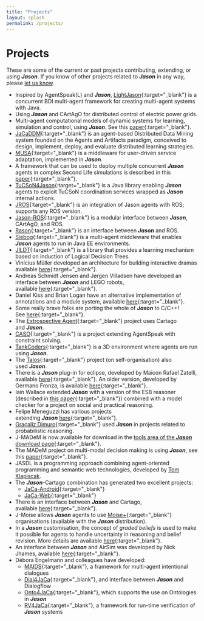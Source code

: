 ```yaml
---
title: "Projects"
layout: splash
permalink: /projects/
---
```


# Projects

These are some of the current or past projects contributing, extending, or using _**Jason**_. If you know of other projects related to _**Jason**_ in any way, please [let us know](mailto:jason.developers@gmail.com?subject=Jason%20Website:%20projects%20using%20Jason).

*   Inspired by AgentSpeak(L) and _**Jason**_, [LightJason](https://lightjason.org/){:target="_blank"} is a concurrent BDI multi-agent framework for creating multi-agent systems with Java.
*   Using _**Jason**_ and CArtAgO for distributed control of electric power grids.
*   Multi-agent computational models of dynamic systems for learning, simulation and control, using _**Jason**_. See this [paper](https://link.springer.com/chapter/10.1007/978-3-319-48829-5_3){:target="_blank"}.
*   [JaCaDDM](https://sourceforge.net/projects/jacaddm/){:target="_blank"} is an agent-based Distributed Data Mining system founded on the Agents and Artifacts paradigm, conceived to design, implement, deploy, and evaluate distributed learning strategies.
*   [MUSA](http://aose.pa.icar.cnr.it/MUSA/){:target="_blank"} is a middleware for user-driven service adaptation, implemented in _**Jason**_.
*   A framework that can be used to deploy multiple concurrent _**Jason**_ agents in complex Second Life simulations is described in this [paper](https://ourarchive.otago.ac.nz/bitstream/handle/10523/869/dp2011-03.pdf){:target="_blank"}.
*   [TuCSoN4Jason](http://apice.unibo.it/xwiki/bin/view/TuCSoN/4Jason){:target="_blank"} is a Java library enabling _**Jason**_ agents to exploit TuCSoN coordination services wrapped as _**Jason**_ internal actions.
*   [JROS](https://github.com/smart-pucrs/JROS){:target="_blank"} is an integration of Jason agents with ROS; supports any ROS version.
*   [Jason-ROS](https://github.com/lsa-pucrs/jason-ros-releases/releases){:target="_blank"} is a modular interface between _**Jason**_, CArtAgO, and ROS.
*   [Rason](https://github.com/mgodoymorais/rason){:target="_blank"} is an interface between _**Jason**_ and ROS.
*   [Siebog](https://github.com/gcvt/siebog){:target="_blank"} is a multi-agent middleware that enables _**Jason**_ agents to run in Java EE environments.
*   [JILDT](http://jildt.sourceforge.net/){:target="_blank"} is a library that provides a learning mechanism based on induction of Logical Decision Trees.
*   Vinícius Müller developed an architecture for building interactive dramas available [here](http://dgiovanni.sourceforge.net/ "http://dgiovanni.sourceforge.net/"){:target="_blank"}.
*   Andreas Schmidt Jensen and Jørgen Villadsen have developed an interface between _**Jason**_ and LEGO robots, available [here](http://www.imm.dtu.dk/~jv/LEGO-Jason-NXT/ "http://www.imm.dtu.dk/~jv/LEGO-Jason-NXT/"){:target="_blank"}.
*   Daniel Kiss and Brian Logan have an alternative implementation of annotations and a module system, available [here](http://code.google.com/p/jasonp/ "http://code.google.com/p/jasonp/"){:target="_blank"}.
*   Some really brave folks are porting the whole of _**Jason**_ to C/C++! See [here](http://code.google.com/p/jason-c/ "http://code.google.com/p/jason-c/"){:target="_blank"}.
*   The [Extrospective Agent](http://extrospectiveag.sourceforge.net/ "http://extrospectiveag.sourceforge.net/"){:target="_blank"} project uses Cartago and _**Jason**_.
*   [CASO](http://www.ofai.at/research/agents/conf/at2ai6/papers/Dasgupta.pdf "http://www.ofai.at/research/agents/conf/at2ai6/papers/Dasgupta.pdf"){:target="_blank"} is a project extending AgentSpeak with constraint solving.
*   [TankCoders](http://sourceforge.net/projects/tankcoders/ "http://sourceforge.net/projects/tankcoders/"){:target="_blank"} is a 3D environment where agents are run using _**Jason**_.
*   The [Talos](http://eprints.biblio.unitn.it/archive/00001433/01/talos.pdf "http://eprints.biblio.unitn.it/archive/00001433/01/talos.pdf"){:target="_blank"} project (on self-organisation) also used _**Jason**_.
*   There is a _**Jason**_ plug-in for eclipse, developed by Maicon Rafael Zatelli, available [here](http://jason.sourceforge.net/mini-tutorial/eclipse-plugin/){:target="_blank"}. An older version, developed by Germano Fronza, is available [here](http://jasonplugin.wikidot.com/){:target="_blank"}.
*   Iain Wallace extended _**Jason**_ with a version of the ESB reasoner (described in [this paper](http://ifaamas.org/Proceedings/aamas09/pdf/01_Full%20Papers/24_136_FP_0112.pdf%0A "http://ifaamas.org/Proceedings/aamas09/pdf/01_Full Papers/24_136_FP_0112.pdf<br /><br /><br /><br /><br /><br /><br /><br /><br /><br /><br /><br />"){:target="_blank"}) combined with a model checker for a project on social and practical reasoning.
*   Felipe Meneguzzi has various projects extending _**Jason**_ [here](http://www.meneguzzi.eu/felipe/software.shtml "http://www.meneguzzi.eu/felipe/software.shtml"){:target="_blank"}.
*   [Graçaliz Dimuro](http://www.gracalizdimuro.com/ "http://www.gracalizdimuro.com/"){:target="_blank"} used _**Jason**_ in projects related to probabilistic reasoning.
*   J-MADeM is now available for download in the [tools area of the _**Jason**_ download page](http://sourceforge.net/project/showfiles.php?group_id=98417&package_id=263870 "http://sourceforge.net/project/showfiles.php?group_id=98417&package_id=263870"){:target="_blank"}.
*   The MADeM project on multi-modal decision making is using _**Jason**_, see this [paper](http://www.aamas-conference.org/Proceedings/aamas08/proceedings/pdf/paper/AAMAS08_0229.pdf "http://www.aamas-conference.org/Proceedings/aamas08/proceedings/pdf/paper/AAMAS08_0229.pdf"){:target="_blank"}.
*   JASDL is a programming approach combining agent-oriented programming and semantic web technologies, developed by [Tom Klapiscak](mailto:t.g.klapiscak@durham.ac.uk?subject=enquiry%20about%20JASDL "mailto:t.g.klapiscak@durham.ac.uk?subject=enquiry about JASDL").
*   The _**Jason**_\-Cartago combination has generated two excellent projects:
    -  [JaCa-Android](http://jaca-android.sourceforge.net/ "http://jaca-android.sourceforge.net/"){:target="_blank"}
    -  [JaCa-Web](http://jaca-web.sourceforge.net/ "http://jaca-web.sourceforge.net/"){:target="_blank"}
*   There is an interface between _**Jason**_ and Cartago, available [here](http://alice.unibo.it/xwiki/bin/view/CARTAGO/C4Jason "http://alice.unibo.it/xwiki/bin/view/CARTAGO/C4Jason"){:target="_blank"}.
*   J-Moise allows _**Jason**_ agents to use [Moise+](http://sourceforge.net/projects/moise "http://sourceforge.net/projects/moise"){:target="_blank"} organisations (available with the _**Jason**_ distribution).
*   In a _**Jason**_ customisation, the concept of _graded beliefs_ is used to make it possible for agents to handle uncertainty in reasoning and belief revision. More details are available [here](https://www.researchgate.net/publication/347963965_Graded_Belief_Revision_for_Jason_A_Rule-Based_Approach){:target="_blank"}.
* An interface between _**Jason**_ and AirSim was developed by Nick Jhames, available [here](https://github.com/NickyJhamesPUCRS/AirSimWithJaCaMo){:target="_blank"}.
* Débora Engelmann and colleagues have developed:
   - [MAIDS](https://github.com/smart-pucrs/bed-allocation-system){:target="_blank"}, a framework for multi-agent intentional dialogues
   - [Dial4JaCa](https://github.com/smart-pucrs/Dial4JaCa){:target="_blank"}, and interface between _**Jason**_ and Dialogflow
   - [Onto4JaCa](https://github.com/DeboraEngelmann/Onto4JaCa){:target="_blank"}, which supports the use on Ontologies in _**Jason**_
   - [RV4JaCa](https://github.com/DeboraEngelmann/RV4JaCa){:target="_blank"}, a framework for run-time verification of _**Jason**_ systems
